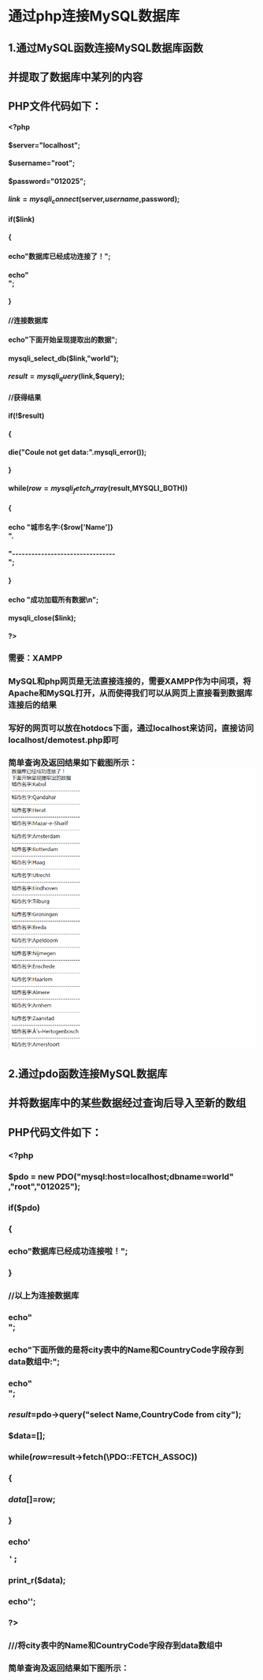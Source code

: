 # 通过php连接MySQL数据库
## 1.通过MySQL函数连接MySQL数据库函数
## 并提取了数据库中某列的内容
## PHP文件代码如下：
#### <?php
#### $server="localhost";
#### $username="root";
#### $password="012025";
#### $link=mysqli_connect($server,$username,$password);
#### if($link)
#### {
#### echo"数据库已经成功连接了！";
#### echo"<br>";
#### }
#### //连接数据库


#### echo"下面开始呈现提取出的数据";
#### mysqli_select_db($link,"world");

#### $result=mysqli_query($link,$query);
#### //获得结果


#### if(!$result)
#### {
#### die("Coule not get data:".mysqli_error());
#### }
#### while($row=mysqli_fetch_array($result,MYSQLI_BOTH))
#### {
#### echo "城市名字:{$row['Name']}  <br> ".
####          "--------------------------------<br>";
#### } 
#### 	echo "成功加载所有数据\n";
#### mysqli_close($link);
#### ?>

### 需要：XAMPP
### MySQL和php网页是无法直接连接的，需要XAMPP作为中间项，将Apache和MySQL打开，从而使得我们可以从网页上直接看到数据库连接后的结果
### 写好的网页可以放在hotdocs下面，通过localhost来访问，直接访问localhost/demotest.php即可
### 简单查询及返回结果如下截图所示：![image](https://github.com/wuruiwen2000/-/blob/master/%E7%AC%AC%E4%B8%83%E5%91%A8%E4%BD%9C%E4%B8%9A%EF%BC%9A%E6%95%B0%E6%8D%AE%E5%BA%93%E6%8E%A5%E5%8F%A3%E6%8A%80%E6%9C%AF/%E6%95%B0%E6%8D%AE%E5%BA%93%E7%AC%AC%E4%B8%80%E9%A2%98%E7%94%A8mysql%E5%87%BD%E6%95%B0%E6%9D%A5%E9%93%BE%E6%8E%A5.PNG)

## 2.通过pdo函数连接MySQL数据库
## 并将数据库中的某些数据经过查询后导入至新的数组
## PHP代码文件如下：
### <?php
### $pdo = new PDO("mysql:host=localhost;dbname=world" ,"root","012025");
### if($pdo)
### {
### echo"数据库已经成功连接啦！";
### }
### //以上为连接数据库
### echo"<br>";
### echo"下面所做的是将city表中的Name和CountryCode字段存到data数组中:";
### echo"<br>";
### 
### $result=$pdo->query("select Name,CountryCode from city");
### $data=[];
### 
### while($row=$result->fetch(\PDO::FETCH_ASSOC))
### {
### $data[]=$row;
### }
### echo'<pre>';
### print_r($data);
### echo'</pre>';
### ?>
### ///将city表中的Name和CountryCode字段存到data数组中
### 简单查询及返回结果如下图所示：
